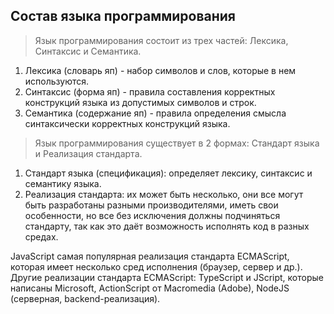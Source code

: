## Состав языка программирования
> Язык программирования состоит из трех частей: Лексика, Синтаксис и Семантика. 
1. Лексика (словарь яп) - набор символов и слов, которые в нем используются.
2. Синтаксис (форма яп) - правила составления корректных конструкций языка из допустимых символов и строк.
3. Семантика (содержание яп) - правила определения смысла синтаксически корректных конструкций языка.

> Язык программирования существует в 2 формах: Стандарт языка и Реализация стандарта.
1. Стандарт языка (спецификация): определяет лексику, синтаксис и семантику языка. 
2. Реализация стандарта: их может быть несколько, они все могут быть разработаны разными производителями, иметь свои особенности, но все без исключения должны подчиняться стандарту, так как это даёт возможность исполнять код в разных средах. 

JavaScript самая популярная реализация стандарта ECMAScript, которая имеет несколько сред исполнения (браузер, сервер и др.). Другие реализации стандарта ECMAScript: TypeScript и JScript, которые написаны Microsoft, ActionScript от Macromedia (Adobe), NodeJS (серверная, backend-реализация).

